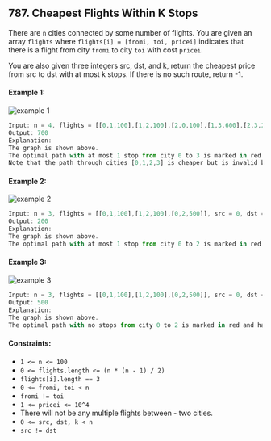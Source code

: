 ## 787. Cheapest Flights Within K Stops

There are `n` cities connected by some number of flights. You are given an array `flights` where `flights[i] = [fromi, toi, pricei]` indicates that there is a flight from city `fromi` to city `toi` with cost `pricei`.

You are also given three integers src, dst, and k, return the cheapest price from src to dst with at most k stops. If there is no such route, return -1.


#### Example 1:

![example 1](https://assets.leetcode.com/uploads/2022/03/18/cheapest-flights-within-k-stops-3drawio.png)

```js
Input: n = 4, flights = [[0,1,100],[1,2,100],[2,0,100],[1,3,600],[2,3,200]], src = 0, dst = 3, k = 1
Output: 700
Explanation:
The graph is shown above.
The optimal path with at most 1 stop from city 0 to 3 is marked in red and has cost 100 + 600 = 700.
Note that the path through cities [0,1,2,3] is cheaper but is invalid because it uses 2 stops.
```

#### Example 2:

![example 2](https://assets.leetcode.com/uploads/2022/03/18/cheapest-flights-within-k-stops-1drawio.png)

```js
Input: n = 3, flights = [[0,1,100],[1,2,100],[0,2,500]], src = 0, dst = 2, k = 1
Output: 200
Explanation:
The graph is shown above.
The optimal path with at most 1 stop from city 0 to 2 is marked in red and has cost 100 + 100 = 200.
```

#### Example 3:

![example 3](https://assets.leetcode.com/uploads/2022/03/18/cheapest-flights-within-k-stops-2drawio.png)

```js
Input: n = 3, flights = [[0,1,100],[1,2,100],[0,2,500]], src = 0, dst = 2, k = 0
Output: 500
Explanation:
The graph is shown above.
The optimal path with no stops from city 0 to 2 is marked in red and has cost 500.
```

#### Constraints:

- `1 <= n <= 100`
- `0 <= flights.length <= (n * (n - 1) / 2)`
- `flights[i].length == 3`
- `0 <= fromi, toi < n`
- `fromi != toi`
- `1 <= pricei <= 10^4`
- There will not be any multiple flights between - two cities.
- `0 <= src, dst, k < n`
- `src != dst`